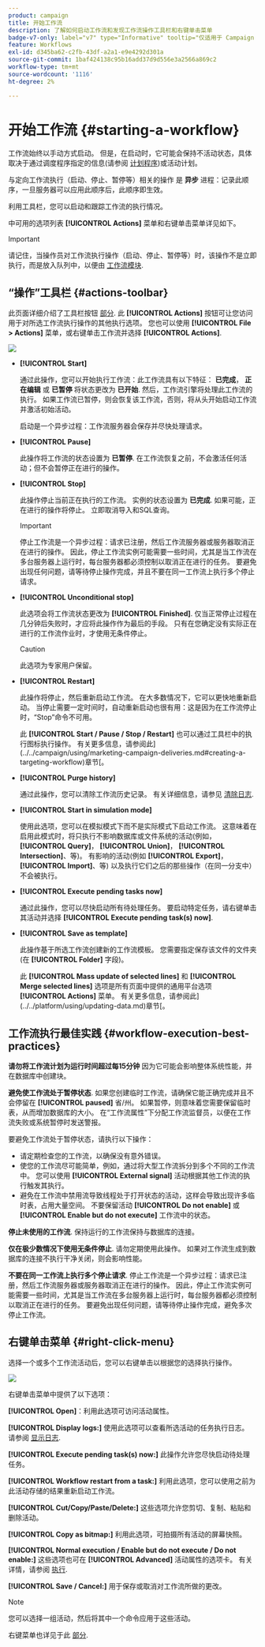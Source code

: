 ```yaml
---
product: campaign
title: 开始工作流
description: 了解如何启动工作流和发现工作流操作工具栏和右键单击菜单
badge-v7-only: label="v7" type="Informative" tooltip="仅适用于 Campaign Classic v7"
feature: Workflows
exl-id: d345ba62-c2fb-43df-a2a1-e9e4292d301a
source-git-commit: 1baf424138c95b16add37d9d556e3a2566a869c2
workflow-type: tm+mt
source-wordcount: '1116'
ht-degree: 2%

---
```


# 开始工作流 {#starting-a-workflow}



工作流始终以手动方式启动。 但是，在启动时，它可能会保持不活动状态，具体取决于通过调度程序指定的信息(请参阅 [计划程序](scheduler.md))或活动计划。

与定向工作流执行（启动、停止、暂停等）相关的操作 是 **异步** 进程：记录此顺序，一旦服务器可以应用此顺序后，此顺序即生效。

利用工具栏，您可以启动和跟踪工作流的执行情况。

中可用的选项列表 **[!UICONTROL Actions]** 菜单和右键单击菜单详见如下。

>[!IMPORTANT]
>
>请记住，当操作员对工作流执行操作（启动、停止、暂停等）时，该操作不是立即执行，而是放入队列中，以便由 [工作流模块](architecture.md).

## “操作”工具栏 {#actions-toolbar}

此页面详细介绍了工具栏按钮 [部分](../../campaign/using/marketing-campaign-deliveries.md#building-the-main-target-in-a-workflow). 此 **[!UICONTROL Actions]** 按钮可让您访问用于对所选工作流执行操作的其他执行选项。 您也可以使用 **[!UICONTROL File > Actions]** 菜单，或右键单击工作流并选择 **[!UICONTROL Actions]**.

![](assets/purge_historique.png)

* **[!UICONTROL Start]**

  通过此操作，您可以开始执行工作流：此工作流具有以下特征： **已完成**， **正在编辑** 或 **已暂停** 将状态更改为 **已开始**. 然后，工作流引擎将处理此工作流的执行。 如果工作流已暂停，则会恢复该工作流，否则，将从头开始启动工作流并激活初始活动。

  启动是一个异步过程：工作流服务器会保存并尽快处理请求。

* **[!UICONTROL Pause]**

  此操作将工作流的状态设置为 **已暂停**. 在工作流恢复之前，不会激活任何活动；但不会暂停正在进行的操作。

* **[!UICONTROL Stop]**

  此操作停止当前正在执行的工作流。 实例的状态设置为 **已完成**. 如果可能，正在进行的操作将停止。 立即取消导入和SQL查询。

  >[!IMPORTANT]
  >
  >停止工作流是一个异步过程：请求已注册，然后工作流服务器或服务器取消正在进行的操作。 因此，停止工作流实例可能需要一些时间，尤其是当工作流在多台服务器上运行时，每台服务器都必须控制以取消正在进行的任务。 要避免出现任何问题，请等待停止操作完成，并且不要在同一工作流上执行多个停止请求。

* **[!UICONTROL Unconditional stop]**

  此选项会将工作流状态更改为 **[!UICONTROL Finished]**. 仅当正常停止过程在几分钟后失败时，才应将此操作作为最后的手段。 只有在您确定没有实际正在进行的工作流作业时，才使用无条件停止。

  >[!CAUTION]
  >
  >此选项为专家用户保留。

* **[!UICONTROL Restart]**

  此操作将停止，然后重新启动工作流。 在大多数情况下，它可以更快地重新启动。 当停止需要一定时间时，自动重新启动也很有用：这是因为在工作流停止时，“Stop”命令不可用。

  此 **[!UICONTROL Start / Pause / Stop / Restart]** 也可以通过工具栏中的执行图标执行操作。 有关更多信息，请参阅此](../../campaign/using/marketing-campaign-deliveries.md#creating-a-targeting-workflow)章节[。

* **[!UICONTROL Purge history]**

  通过此操作，您可以清除工作流历史记录。 有关详细信息，请参见 [清除日志](monitoring-workflow-execution.md#purging-the-logs).

* **[!UICONTROL Start in simulation mode]**

  使用此选项，您可以在模拟模式下而不是实际模式下启动工作流。 这意味着在启用此模式时，将只执行不影响数据库或文件系统的活动(例如， **[!UICONTROL Query]**， **[!UICONTROL Union]**， **[!UICONTROL Intersection]**、等)。 有影响的活动(例如 **[!UICONTROL Export]**， **[!UICONTROL Import]**、等) 以及执行它们之后的那些操作（在同一分支中）不会被执行。

* **[!UICONTROL Execute pending tasks now]**

  通过此操作，您可以尽快启动所有待处理任务。 要启动特定任务，请右键单击其活动并选择 **[!UICONTROL Execute pending task(s) now]**.

* **[!UICONTROL Save as template]**

  此操作基于所选工作流创建新的工作流模板。 您需要指定保存该文件的文件夹(在 **[!UICONTROL Folder]** 字段)。

  此 **[!UICONTROL Mass update of selected lines]** 和 **[!UICONTROL Merge selected lines]** 选项是所有页面中提供的通用平台选项 **[!UICONTROL Actions]** 菜单。 有关更多信息，请参阅此](../../platform/using/updating-data.md)章节[。


## 工作流执行最佳实践 {#workflow-execution-best-practices}

**请勿将工作流计划为运行时间超过每15分钟** 因为它可能会影响整体系统性能，并在数据库中创建块。

**避免使工作流处于暂停状态**. 如果您创建临时工作流，请确保它能正确完成并且不会停留在 **[!UICONTROL paused]** 省/州。 如果暂停，则意味着您需要保留临时表，从而增加数据库的大小。 在“工作流属性”下分配工作流监督员，以便在工作流失败或系统暂停时发送警报。

要避免工作流处于暂停状态，请执行以下操作：

* 请定期检查您的工作流，以确保没有意外错误。
* 使您的工作流尽可能简单，例如，通过将大型工作流拆分到多个不同的工作流中。 您可以使用 **[!UICONTROL External signal]** 活动根据其他工作流的执行触发其执行。
* 避免在工作流中禁用流导致线程处于打开状态的活动，这样会导致出现许多临时表，占用大量空间。 不要保留活动 **[!UICONTROL Do not enable]** 或 **[!UICONTROL Enable but do not execute]** 工作流中的状态。

**停止未使用的工作流**. 保持运行的工作流保持与数据库的连接。

**仅在极少数情况下使用无条件停止**. 请勿定期使用此操作。 如果对工作流生成到数据库的连接不执行干净关闭，则会影响性能。

**不要在同一工作流上执行多个停止请求**. 停止工作流是一个异步过程：请求已注册，然后工作流服务器或服务器取消正在进行的操作。 因此，停止工作流实例可能需要一些时间，尤其是当工作流在多台服务器上运行时，每台服务器都必须控制以取消正在进行的任务。 要避免出现任何问题，请等待停止操作完成，避免多次停止工作流。

## 右键单击菜单 {#right-click-menu}

选择一个或多个工作流活动后，您可以右键单击以根据您的选择执行操作。

![](assets/contextual_menu.png)

右键单击菜单中提供了以下选项：

**[!UICONTROL Open]**：利用此选项可访问活动属性。

**[!UICONTROL Display logs:]** 使用此选项可以查看所选活动的任务执行日志。 请参阅 [显示日志](monitoring-workflow-execution.md#displaying-logs).

**[!UICONTROL Execute pending task(s) now:]** 此操作允许您尽快启动待处理任务。

**[!UICONTROL Workflow restart from a task:]** 利用此选项，您可以使用之前为此活动存储的结果重新启动工作流。

**[!UICONTROL Cut/Copy/Paste/Delete:]** 这些选项允许您剪切、复制、粘贴和删除活动。

**[!UICONTROL Copy as bitmap:]** 利用此选项，可拍摄所有活动的屏幕快照。

**[!UICONTROL Normal execution / Enable but do not execute / Do not enable:]** 这些选项也可在 **[!UICONTROL Advanced]** 活动属性的选项卡。 有关详情，请参阅 [执行](advanced-parameters.md#execution).

**[!UICONTROL Save / Cancel:]** 用于保存或取消对工作流所做的更改。

>[!NOTE]
>
>您可以选择一组活动，然后将其中一个命令应用于这些活动。

右键菜单也详见于此 [部分](../../campaign/using/marketing-campaign-deliveries.md#executing-a-workflow).
